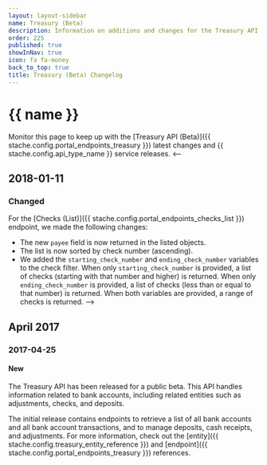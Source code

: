 ```yaml
---
layout: layout-sidebar
name: Treasury (Beta)
description: Information on additions and changes for the Treasury API (Beta).
order: 225
published: true
showInNav: true
icon: fa fa-money
back_to_top: true
title: Treasury (Beta) Changelog
---
```


# {{ name }}

Monitor this page to keep up with the [Treasury API (Beta)]({{ stache.config.portal_endpoints_treasury }}) latest changes and {{ stache.config.api_type_name }} service releases.
<--
## 2018-01-11

### Changed

For the  [Checks (List)]({{ stache.config.portal_endpoints_checks_list }}) endpoint, we made the following changes:

- The new `payee` field is now returned in the listed objects.
- The list is now sorted by check number (ascending).
- We added the `starting_check_number` and `ending_check_number` variables to the check filter. When only `starting_check_number` is provided, a list of checks (starting with that number and higher) is returned. When only `ending_check_number` is provided, a list of checks (less than or equal to that number) is returned. When both variables are provided, a range of checks is returned.
-->

## April 2017

### 2017-04-25

#### New

The Treasury API has been released for a public beta. This API handles information related to bank accounts, including related entities such as adjustments, checks, and deposits.

The initial release contains endpoints to retrieve a list of all bank accounts and all bank account transactions, and to manage deposits, cash receipts, and adjustments. For more information, check out the [entity]({{ stache.config.treasury_entity_reference }}) and [endpoint]({{ stache.config.portal_endpoints_treasury }}) references.
